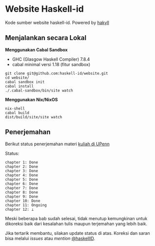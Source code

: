 # Website Haskell-id

Kode sumber website haskell-id. Powered by [hakyll](http://jaspervdj.be/hakyll/index.html)

## Menjalankan secara Lokal

**Menggunakan Cabal Sandbox**

- GHC (Glasgow Haskell Compiler) 7.8.4
- cabal minimal versi 1.18 (fitur sandbox)

```
git clone git@github.com:haskell-id/website.git
cd website/
cabal sandbox init
cabal install
./.cabal-sandbox/bin/site watch
```

**Menggunakan Nix/NixOS**

```
nix-shell
cabal build
dist/build/site/site watch
```

## Penerjemahan

Berikut status penerjemahan materi [kuliah di UPenn](http://www.seas.upenn.edu/~cis194/spring13/lectures.html)

Status:

```
chapter 1: Done
chapter 2: Done
chapter 3: Done
chapter 4: Done
chapter 5: Done
chapter 6: Done
chapter 7: Done
chapter 8: Done
chapter 9: Done
chapter 10: Done
chapter 11: Ongoing
chapter 12: ⊥

```

Meski beberapa bab sudah selesai, tidak menutup kemungkinan untuk dikoreksi baik dari kesalahan tulis maupun terjemahan yang lebih baik.

Jika tertarik membantu, silakan update status di atas. Koreksi dan saran bisa melalui *issues* atau *mention* [@haskellID](https://twitter.com/haskellID).

